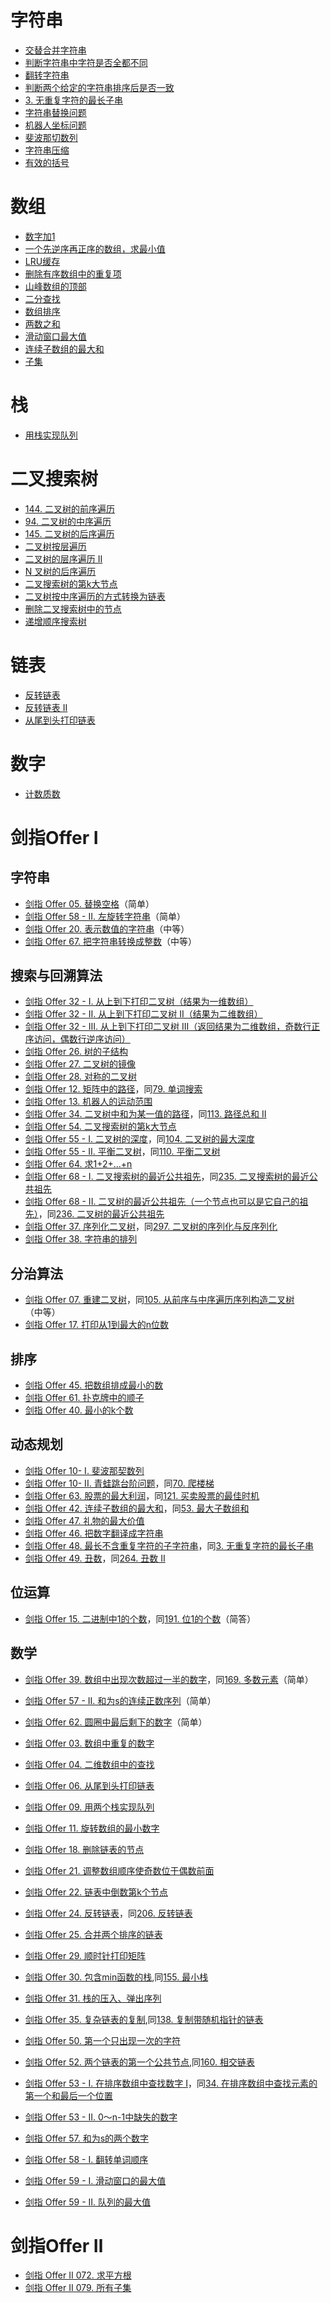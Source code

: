 
# 字符串
- [交替合并字符串](mergeSreingAlternately/main.go)
- [判断字符串中字符是否全都不同](./q2/README.md)
- [翻转字符串](./q3/README.md)
- [判断两个给定的字符串排序后是否一致](./q4/README.md)
- [3. 无重复字符的最长子串](stringLongestSubstring/main.go)
- [字符串替换问题](./q5/README.md)
- [机器人坐标问题](./q6/README.md)
- [斐波那切数列](numFibonacci/main.go)
- [字符串压缩](stringCompress/main.go)
- [有效的括号](validParentheses/main.go)

# 数组
- [数字加1](twoSum/main.go)
- [一个先逆序再正序的数组，求最小值](mountainArrayBottom/main.go)
- [LRU缓存](lruCache/main.go)
- [删除有序数组中的重复项](removeDuplicates/main.go)
- [山峰数组的顶部](mountainArrayTop/main.go)
- [二分查找](binarySearch/main.go)
- [数组排序](../algorithm/sortAlgorithm/README.md)
- [两数之和](twoSum/main.go)
- [滑动窗口最大值](maxSlidingWindow/main.go)
- [连续子数组的最大和](arrayMaxSubArray/main.go)
- [子集](subSets/main.go)

# 栈
- [用栈实现队列](queueImplement/main.go)

# 二叉搜索树
- [144. 二叉树的前序遍历](binaryTreePreorderTraversal/main.go)
- [94. 二叉树的中序遍历](binaryTreeInorderTraversal/main.go)
- [145. 二叉树的后序遍历](binaryTreePostorderTraversal/main.go)
- [二叉树按层遍历](binaryTreeOrderTraversal/levelOrder/main.go)
- [二叉树的层序遍历 II](binaryTreeOrderTraversal/levelOrderBottom/main.go)
- [N 叉树的后序遍历](nTreePostOrderTraversal/main.go)
- [二叉搜索树的第k大节点](treeKth/main.go)
- [二叉树按中序遍历的方式转换为链表]()
- [删除二叉搜索树中的节点](deleteTreeNode/main.go)
- [递增顺序搜索树](binaryTreeOrderTraversal/ineasingOrder/main.go)

# 链表
- [反转链表](linkListReverse/main.go)
- [反转链表 II](linkListReverseBetween/main.go)
- [从尾到头打印链表](linkListScan/main.go)

# 数字

- [计数质数](primeNumberCount/main.go)

# 剑指Offer Ⅰ
## 字符串
- [剑指 Offer 05. 替换空格](replaceSpace/main.go)（简单）
- [剑指 Offer 58 - II. 左旋转字符串](reverseLeftWords/main.go)（简单）
- [剑指 Offer 20. 表示数值的字符串](desNumByStr/main.go)（中等）
- [剑指 Offer 67. 把字符串转换成整数](strToInt/main.go)（中等）

## 搜索与回溯算法
- [剑指 Offer 32 - I. 从上到下打印二叉树（结果为一维数组）](binarytreeLevelorder1/main.go)
- [剑指 Offer 32 - II. 从上到下打印二叉树 II（结果为二维数组）](binaryTreeLevelorder2/main.go)
- [剑指 Offer 32 - III. 从上到下打印二叉树 III（返回结果为二维数组，奇数行正序访问，偶数行逆序访问）](binaryTreeLevelorder3/main.go)
- [剑指 Offer 26. 树的子结构](binaryTreeIsSubStructure/main.go)
- [剑指 Offer 27. 二叉树的镜像](binaryTreeMirrorTree/main.go)
- [剑指 Offer 28. 对称的二叉树](binaryTreeIsSymmetric/main.go)
- [剑指 Offer 12. 矩阵中的路径](matrixStringExist/main.go)，同[79. 单词搜索](https://leetcode.cn/problems/word-search/)
- [剑指 Offer 13. 机器人的运动范围](robotMovingCount/main.go)
- [剑指 Offer 34. 二叉树中和为某一值的路径](binaryTreePathSum/main.go)，同[113. 路径总和 II](https://leetcode.cn/problems/path-sum-ii/)
- [剑指 Offer 54. 二叉搜索树的第k大节点](binaryTreeKthLargest/main.go)
- [剑指 Offer 55 - I. 二叉树的深度](binaryTreeMaxDepth/main.go)，同[104. 二叉树的最大深度](https://leetcode.cn/problems/maximum-depth-of-binary-tree/submissions/)
- [剑指 Offer 55 - II. 平衡二叉树](binaryTreeIsBalance/main.go)，同[110. 平衡二叉树](https://leetcode.cn/problems/balanced-binary-tree/)
- [剑指 Offer 64. 求1+2+…+n](sumNums/main.go)
- [剑指 Offer 68 - I. 二叉搜索树的最近公共祖先](binaryTreeLowestCommonAncestor/main.go)，同[235. 二叉搜索树的最近公共祖先](https://leetcode.cn/problems/lowest-common-ancestor-of-a-binary-search-tree/)
- [剑指 Offer 68 - II. 二叉树的最近公共祖先（一个节点也可以是它自己的祖先）](binaryTreeLowestCommonAncestor2/main.go)，同[236. 二叉树的最近公共祖先](https://leetcode.cn/problems/lowest-common-ancestor-of-a-binary-tree/submissions/)
- [剑指 Offer 37. 序列化二叉树](binaryTreeSerialize/main.go)，同[297. 二叉树的序列化与反序列化](https://leetcode.cn/problems/serialize-and-deserialize-binary-tree/)
- [剑指 Offer 38. 字符串的排列](stringPermutation/main.go)

## 分治算法
- [剑指 Offer 07. 重建二叉树](binaryTreeBuildTree/main.go)，同[105. 从前序与中序遍历序列构造二叉树](https://leetcode.cn/problems/construct-binary-tree-from-preorder-and-inorder-traversal/)（中等）
- [剑指 Offer 17. 打印从1到最大的n位数](numPrintNumbers/main.go)

## 排序
- [剑指 Offer 45. 把数组排成最小的数](numMinNumber/main.go)
- [剑指 Offer 61. 扑克牌中的顺子](numIsStraight/main.go)
- [剑指 Offer 40. 最小的k个数](arrayGetLeastNumbers/main.go)

## 动态规划
- [剑指 Offer 10- I. 斐波那契数列](numFibonacci/main.go)
- [剑指 Offer 10- II. 青蛙跳台阶问题](numWays/main.go)，同[70. 爬楼梯](https://leetcode.cn/problems/climbing-stairs/)
- [剑指 Offer 63. 股票的最大利润](arrayMaxProfit/main.go)，同[121. 买卖股票的最佳时机](https://leetcode.cn/problems/best-time-to-buy-and-sell-stock/)
- [剑指 Offer 42. 连续子数组的最大和](arrayMaxSubArray/main.go)，同[53. 最大子数组和](https://leetcode.cn/problems/maximum-subarray/)
- [剑指 Offer 47. 礼物的最大价值](arrayMaxValue/main.go)
- [剑指 Offer 46. 把数字翻译成字符串](numTranslateNum/main.go)
- [剑指 Offer 48. 最长不含重复字符的子字符串](stringLongestSubstring/main.go)，同[3. 无重复字符的最长子串](https://leetcode.cn/problems/longest-substring-without-repeating-characters/)
- [剑指 Offer 49. 丑数](numNthUglyNumber/main.go)，同[264. 丑数 II](https://leetcode.cn/problems/ugly-number-ii/)

## 位运算
- [剑指 Offer 15. 二进制中1的个数](bitHammingWeight/main.go)，同[191. 位1的个数](https://leetcode.cn/problems/number-of-1-bits/)（简答）

## 数学
- [剑指 Offer 39. 数组中出现次数超过一半的数字](numsMajorityElement/main.go)，同[169. 多数元素](https://leetcode.cn/problems/majority-element/)（简单）
- [剑指 Offer 57 - II. 和为s的连续正数序列](numFindContinuousSequence/main.go)（简单）
- [剑指 Offer 62. 圆圈中最后剩下的数字](numLastRemaining/main.go)（简单）

- [剑指 Offer 03. 数组中重复的数字](findRepeatNumber/main.go)
- [剑指 Offer 04. 二维数组中的查找](findNumberIn2DArray/main.go)
- [剑指 Offer 06. 从尾到头打印链表](linkListScan/main.go)
- [剑指 Offer 09. 用两个栈实现队列](queueImplement/main.go)
- [剑指 Offer 11. 旋转数组的最小数字](minArray/main.go)
- [剑指 Offer 18. 删除链表的节点](deleteNode/main.go)
- [剑指 Offer 21. 调整数组顺序使奇数位于偶数前面](exchange/main.go)
- [剑指 Offer 22. 链表中倒数第k个节点](getKthFromEnd/main.go)
- [剑指 Offer 24. 反转链表](linkListReverse/main.go)，同[206. 反转链表](https://leetcode-cn.com/problems/reverse-linked-list/)
- [剑指 Offer 25. 合并两个排序的链表](mergeTwoLists/main.go)
- [剑指 Offer 29. 顺时针打印矩阵](spiralOrder/main.go)
- [剑指 Offer 30. 包含min函数的栈](minStack/main.go),同[155. 最小栈](https://leetcode-cn.com/problems/min-stack/)
- [剑指 Offer 31. 栈的压入、弹出序列](validateStackSequences/main.go)
- [剑指 Offer 35. 复杂链表的复制](copyRandomList/READMD.md),同[138. 复制带随机指针的链表](https://leetcode-cn.com/problems/copy-list-with-random-pointer/)
- [剑指 Offer 50. 第一个只出现一次的字符](firstUniqChar/main.go)
- [剑指 Offer 52. 两个链表的第一个公共节点](getIntersectionNode/main.go),同[160. 相交链表]()
- [剑指 Offer 53 - I. 在排序数组中查找数字 I](searchTargetCnt/main.go)，同[34. 在排序数组中查找元素的第一个和最后一个位置](https://leetcode-cn.com/problems/find-first-and-last-position-of-element-in-sorted-array/)
- [剑指 Offer 53 - II. 0～n-1中缺失的数字](missingNumber/main.go)
- [剑指 Offer 57. 和为s的两个数字](twoSum/main.go)
- [剑指 Offer 58 - I. 翻转单词顺序](reverseWords/main.go)
- [剑指 Offer 59 - I. 滑动窗口的最大值](maxSlidingWindow/main.go)
- [剑指 Offer 59 - II. 队列的最大值](maxQueue/main.go)


# 剑指Offer Ⅱ

- [剑指 Offer II 072. 求平方根](mySqrt/README.md)
- [剑指 Offer II 079. 所有子集](subSets/main.go)
